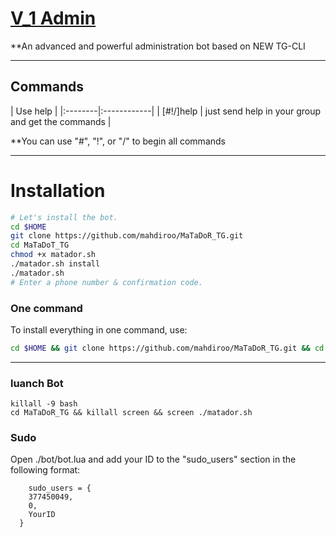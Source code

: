 # [V_1 Admin](https://telegram.me/MahDiRoO)

**An advanced and powerful administration bot based on NEW TG-CLI


* * *

## Commands

| Use help |
|:--------|:------------|
| [#!/]help | just send help in your group and get the commands |

**You can use "#", "!", or "/" to begin all commands

* * *

# Installation

```sh
# Let's install the bot.
cd $HOME
git clone https://github.com/mahdiroo/MaTaDoR_TG.git
cd MaTaDoT_TG
chmod +x matador.sh
./matador.sh install
./matador.sh 
# Enter a phone number & confirmation code.
```
### One command
To install everything in one command, use:
```sh
cd $HOME && git clone https://github.com/mahdiroo/MaTaDoR_TG.git && cd MaTaDoR_TG && chmod +x matador.sh && ./matador.sh install && ./matador.sh
```

* * *

### luanch Bot

```
killall -9 bash
cd MaTaDoR_TG && killall screen && screen ./matador.sh
```

### Sudo

Open ./bot/bot.lua and add your ID to the "sudo_users" section in the following format:
```
    sudo_users = {
    377450049,
    0,
    YourID
  }
